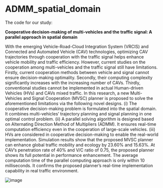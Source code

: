 # ADMM_spatial_domain

The code for our study: 

**Cooperative decision-making of multi-vehicles and the traffic signal: A parallel approach in spatial domain**

With the emerging Vehicle-Road-Cloud Integration System (VRCIS) and Connected and Automated Vehicle (CAV) technologies, optimizing CAV trajectories through cooperation with the traffic signal helps enhance vehicle mobility and traffic efficiency. However, current studies on the cooperation among multi-vehicles and the traffic signal still have limitations. Firstly, current cooperation methods between vehicle and signal cannot ensure decision-making optimality. Secondly, their computing complexity significantly increases with the increasing number of CAVs. Thirdly, conventional studies cannot be implemented in actual Human-driven Vehicles (HVs) and CAVs mixed traffic. In this research, a new Multi-Vehicles and Signal Cooperation (MVSC) planner is proposed to solve the aforementioned limitations via the following novel designs. (i) The cooperative decision-making problem is formulated into the spatial domain. It combines multi-vehicles’ trajectory planning and signal planning in one optimal control problem. (ii) A parallel solving algorithm is designed based on Alternating Direction Method of Multipliers (ADMM). It ensures real-time computation efficiency even in the cooperation of large-scale vehicles. (iii) HVs are considered in cooperative decision-making to enable the real-world implementation. Simulation results show that the proposed MVSC planner can enhance global traffic mobility and ecology by 23.60% and 15.63%. At CAV’s penetration rate of 40% and V/C ratio of 0.75, the proposed planner shows its full potential in performance enhancement. The average computation time of the parallel computing approach is only within 10 milliseconds. It confirms the proposed planner’s real-time implementation capability in real traffic environment.


![image](https://github.com/user-attachments/assets/67c19d5d-76bc-4d9a-ae6b-ddebaa465c6a)
